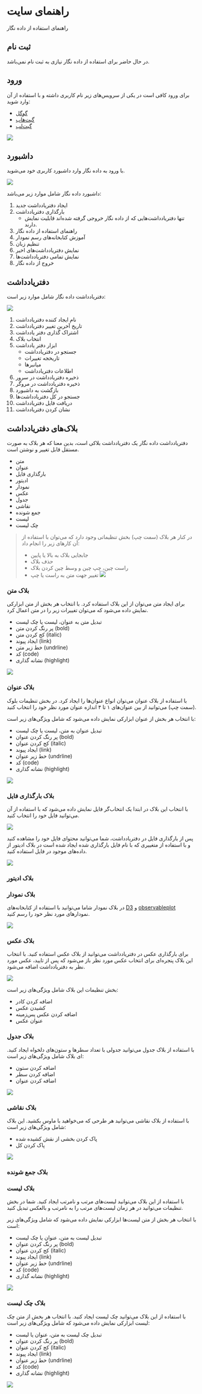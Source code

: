 # راهنمای سایت
راهنمای استفاده از داده نگار

## ثبت نام
در حال حاضر برای استفاده از داده نگار نیازی به ثبت نام نمی‌باشد.

## ورود
برای ورود کافی است در یکی از سرویس‌های زیر نام کاربری داشته و با استفاده از آن وارد شوید:
* [گوگل](https://google.com)
* [گیت‌هاب](https://github.com)
* [گیت‌لب](https://gitlab.com)

![](_media/guide/logIn.png)

## داشبورد
با ورود به داده نگار وارد داشبورد کاربری خود می‌شوید.

![](_media/guide/dashboard.png)

داشبورد داده نگار شامل موارد زیر می‌باشد:
1. ایجاد دفتریادداشت جدید
2. بارگذاری دفتریادداشت
    * تنها دفتریادداشت‌هایی که از داده نگار خروجی گرفته شده‌اند قابلیت نمایش دارند.
3. راهنمای استفاده از داده نگار
4. آموزش کتابخانه‌های رسم نمودار
5. تنظیم زبان
6. نمایش دفتریادداشت‌های اخیر
7. نمایش تمامی دفتریادداشت‌ها
8. خروج از داده نگار

## دفتریادداشت
دفتریادداشت داده نگار شامل موارد زیر است:

![](_media/guide/notebook.png)

1. نام ایجاد کننده دفتریادداشت
2. تاریخ آخرین تغییر دفتریادداشت
3. اشتراک گذاری دفتر یادداشت
4. انتخاب بلاک
5. ابزار دفتر یادداشت
    * جستجو در دفتریادداشت
    * تاریخجه تغییرات
    * میانبرها
    * اطلاعات دفتریادداشت
6. ذخیره دفتریادداشت در سرور
7. ذخیره دفتریادداشت در مروگر
8. بازگشت به داشبورد
9. جستجو در کل دفتریادداشت‌ها
10. دریافت فایل دفتریادداشت
11. نشان کردن دفتریادداشت

## بلاک‌های دفتریادداشت
دفتریادداشت داده نگار یک دفتریادداشت بلاکی است، بدین معنا که هر بلاک به صورت مستقل قابل تغییر و نوشتن است.
* متن
* عنوان
* بارگذاری فایل
* ادیتور
* نمودار
* عکس
* جدول
* نقاشی
* جمع شونده
* لیست
* چک لیست

> در کنار هر بلاک (سمت چپ) بخش تنظیماتی وجود دارد که می‌توان با استفاده از آن کارهای زیر را انجام داد:
> * جابجایی بلاک به بالا یا پایین
> * حذف بلاک
> * راست چین، چپ چین و وسط چین کردن بلاک
> * تغییر جهت متن به راست یا چپ
> ![](_media/guide/blockSetting.png)

### بلاک متن
برای ایجاد متن می‌توان از این بلاک استفاده کرد. با انتخاب هر بخش از متن ابزارکی نمایش داده می‌شود که می‌توان تغییرات زیر را در متن اعمال کرد.
* تبدیل متن به عنوان، لیست یا چک لیست
* پر رنگ کردن متن (bold)
* کج کردن متن (italic)
* ایجاد پیوند (link)
* خط زیر متن (undrline)
* کد (code)
* نشانه گذاری (highlight)

![](_media/guide/blockText.png)

### بلاک عنوان
با استفاده از بلاک عنوان می‌توان انواع عنوان‌ها را ایجاد کرد. در بخش تنظیمات بلوک (سمت چپ) می‌توانید از بین عنوان‌های ۱ تا ۴ اندازه عنوان مورد نظر خود را انتخاب کنید.

با انتخاب هر بخش از عنوان ابزارکی نمایش داده می‌شود که شامل ویژگی‌های زیر است:
* تبدیل عنوان به متن، لیست یا چک لیست
* پر رنگ کردن عنوان (bold)
* کج کردن عنوان (italic)
* ایجاد پیوند (link)
* خط زیر عنوان (undrline)
* کد (code)
* نشانه گذاری (highlight)

![](_media/guide/titleBlock.png)

### بلاک بارگذاری فایل
با انتخاب این بلاک در ابتدا یک انتخاب‌گر فایل نمایش داده می‌شود که با استفاده از آن می‌توانید فایل خود را انتخاب کنید.

![](_media/guide/blockFileChoose.png)

پس از بارگذاری فایل در دفتریادداشت، شما می‌توانید محتوای فایل خود را مشاهده کنید و با استفاده از متغییری که با نام فایل بارگذاری شده ایجاد شده است در بلاک ادیتور از داده‌های موجود در فایل استفاده کنید.

![](_media/guide/blockFileShow.png)

### بلاک ادیتور

### بلاک نمودار
در بلاک نمودار شاما می‌توانید با استفاده از کتابخانه‌های [D3](https://d3js.org) و [observableplot](https://observablehq.com/plot) نمودارهای مورد نظر خود را رسم کنید.

![](_media/guide/blockPlot.png)

### بلاک عکس
برای بارگذاری عکس در دفتریادداشت می‌توانید از بلاک عکس استفاده کنید. با انتخاب این بلاک پنجره‌ای برای انتخاب عکس مورد نظر باز می‌شود که پس از تایید، عکس مورد نظر به دفتریادداشت اضافه می‌شود.

![](_media/guide/blockPicture.png)

بخش تنظیمات این بلاک شامل ویژگی‌های زیر است:
* اضافه کردن کادر
* کشیدن عکس
* اضافه کردن عکس پس‌زمینه
* عنوان عکس

### بلاک جدول
با استفاده از بلاک جدول می‌توانید جدولی با تعداد سطرها و ستون‌های دلخواه ایجاد کنید. ای بلاک شامل ویژگی‌های زیر است:
* اضافه کردن ستون
* اضافه کردن سطر
* اضافه کردن عنوان

![](_media/guide/blockTable.png)


### بلاک نقاشی
با استفاده از بلاک نقاشی می‌توانید هر طرحی که می‌خواهید با ماوس بکشید. این بلاک شامل ویژگی‌های زیر است:
* پاک کردن بخشی از نقش کشیده شده
* پاک کردن کل

![](_media/guide/blockDraw.png)

### بلاک جمع شونده

### بلاک لیست
با استفاده از این بلاک می‌توانید لیست‌های مرتب و نامرتب ایجاد کنید. شما در بخش تنظیمات می‌توانید در هر زمان لیست‌های مرتب را به نامرتب و بالعکس تبدیل کنید.

با انتخاب هر بخش از متن لیست‌ها ابزارکی نمایش داده می‌شود که شامل ویژگی‌های زیر است:
* تبدیل لیست به متن، عنوان یا چک لیست
* پر رنگ کردن عنوان (bold)
* کج کردن عنوان (italic)
* ایجاد پیوند (link)
* خط زیر عنوان (undrline)
* کد (code)
* نشانه گذاری (highlight)

![](_media/guide/blockList.png)

### بلاک چک لیست
با استفاده از این بلاک می‌توانید چک لیست ایجاد کنید. با انتخاب هر بخش از متن چک لیست ابزارکی نمایش داده می‌شود که شامل ویژگی‌های زیر است:
* تبدیل چک لیست به متن، عنوان یا لیست
* پر رنگ کردن عنوان (bold)
* کج کردن عنوان (italic)
* ایجاد پیوند (link)
* خط زیر عنوان (undrline)
* کد (code)
* نشانه گذاری (highlight)

![](_media/guide/blockChecklist.png)
